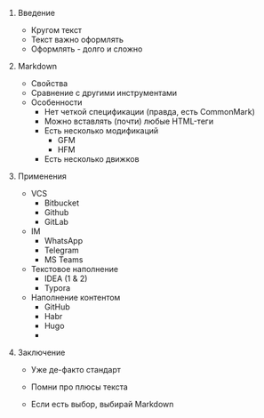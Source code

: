 1. Введение

   * Кругом текст
   * Текст важно оформлять
   * Оформлять - долго и сложно

2. Markdown

   * Свойства 
   * Сравнение с другими инструментами
   * Особенности
     * Нет четкой спецификации (правда, есть CommonMark)
     * Можно вставлять (почти) любые HTML-теги
     * Есть несколько модификаций
       * GFM
       * HFM
     * Есть несколько движков

3. Применения

   * VCS
     * Bitbucket
     * Github
     * GitLab
   * IM
     * WhatsApp
     * Telegram
     * MS Teams
   * Текстовое наполнение
     * IDEA (1 & 2)
     * Typora
   * Наполнение контентом
     * GitHub
     * Habr
     * Hugo
     * 

4. Заключение

   * Уже де-факто стандарт

   * Помни про плюсы текста

   * Если есть выбор, выбирай Markdown

     